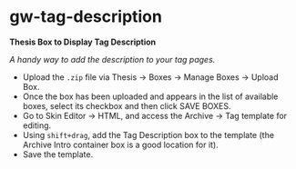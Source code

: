 # gw-tag-description
**Thesis Box to Display Tag Description**

_A handy way to add the description to your tag pages._

* Upload the `.zip` file via Thesis → Boxes → Manage Boxes → Upload Box.
* Once the box has been uploaded and appears in the list of available boxes, select its checkbox and then click SAVE BOXES.
* Go to Skin Editor → HTML, and access the Archive → Tag template for editing.
* Using `shift+drag`, add the Tag Description box to the template (the Archive Intro container box is a good location for it).
* Save the template.
